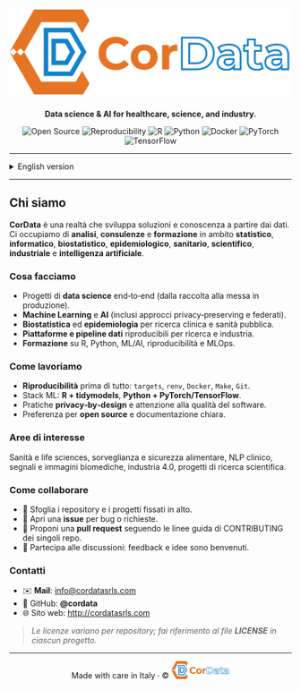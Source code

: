 <h1 align="center">
  <img src="./CorData_OrangeBlue_Orizzontale.png" alt="CorData logo" width="520">
</h1>
<p align="center"><strong>Data science & AI for healthcare, science, and industry.</strong></p>

<p align="center">
  <img alt="Open Source" src="https://img.shields.io/badge/Open%20Source-✔︎-success">
  <img alt="Reproducibility" src="https://img.shields.io/badge/Reproducibility-first-blue">
  <img alt="R" src="https://img.shields.io/badge/R-276DC3?logo=r&logoColor=white">
  <img alt="Python" src="https://img.shields.io/badge/Python-3776AB?logo=python&logoColor=white">
  <img alt="Docker" src="https://img.shields.io/badge/Docker-2496ED?logo=docker&logoColor=white">
  <img alt="PyTorch" src="https://img.shields.io/badge/PyTorch-EE4C2C?logo=pytorch&logoColor=white">
  <img alt="TensorFlow" src="https://img.shields.io/badge/TensorFlow-FF6F00?logo=tensorflow&logoColor=white">
</p>

---

<details>
<summary>English version</summary>

## Who we are

**CorData** turns data into working solutions and knowledge.
We provide **analysis**, **consulting**, and **training** across **statistics**, **computer science**, **biostatistics**, **epidemiology**, **healthcare**, **scientific research**, **industry**, and **artificial intelligence**.

### What we do
- End‑to‑end **data science** projects (from data capture to production).
- **Machine Learning** and **AI** (including privacy‑preserving and federated approaches).
- **Biostatistics** and **epidemiology** for clinical research and public health.
- **Data platforms & pipelines** for reproducible research and industry.
- **Training** on R, Python, ML/AI, reproducibility, and MLOps.

### How we work
- **Reproducibility** first: `targets`, `renv`, `Docker`, `Make`, `Git`.
- ML stack: **R + tidymodels**, **Python + PyTorch/TensorFlow**.
- **Privacy‑by‑design** and robust software engineering practices.
- Preference for **open source** and clear documentation.

### Focus areas
Healthcare & life sciences, food safety & surveillance, clinical NLP, biomedical signals & imaging, Industry 4.0, scientific research projects.

### Work with us
- 🔎 Browse repositories and pinned projects.
- 🐛 Open an **issue** for bugs or feature requests.
- 🔀 Submit a **pull request** following each repo’s CONTRIBUTING guide.
- 💬 Join discussions—feedback and ideas are welcome.

### Contact
- ✉️ **Mail**: info@cordatasrls.com
- 🧭 GitHub: **@cordata**
- 🌐 Website: ttp://cordatasrls.com

> _Licenses may differ per repository; see each project’s **LICENSE** file._

</details>

---

## Chi siamo

**CorData** è una realtà che sviluppa soluzioni e conoscenza a partire dai dati.
Ci occupiamo di **analisi**, **consulenze** e **formazione** in ambito **statistico**, **informatico**, **biostatistico**, **epidemiologico**, **sanitario**, **scientifico**, **industriale** e **intelligenza artificiale**.

### Cosa facciamo
- Progetti di **data science** end‑to‑end (dalla raccolta alla messa in produzione).
- **Machine Learning** e **AI** (inclusi approcci privacy‑preserving e federati).
- **Biostatistica** ed **epidemiologia** per ricerca clinica e sanità pubblica.
- **Piattaforme e pipeline dati** riproducibili per ricerca e industria.
- **Formazione** su R, Python, ML/AI, riproducibilità e MLOps.

### Come lavoriamo
- **Riproducibilità** prima di tutto: `targets`, `renv`, `Docker`, `Make`, `Git`.
- Stack ML: **R + tidymodels**, **Python + PyTorch/TensorFlow**.
- Pratiche **privacy‑by‑design** e attenzione alla qualità del software.
- Preferenza per **open source** e documentazione chiara.

### Aree di interesse
Sanità e life sciences, sorveglianza e sicurezza alimentare, NLP clinico, segnali e immagini biomediche, industria 4.0, progetti di ricerca scientifica.

### Come collaborare
- 🔎 Sfoglia i repository e i progetti fissati in alto.
- 🐛 Apri una **issue** per bug o richieste.
- 🔀 Proponi una **pull request** seguendo le linee guida di CONTRIBUTING dei singoli repo.
- 💬 Partecipa alle discussioni: feedback e idee sono benvenuti.

### Contatti
- ✉️ **Mail**: info@cordatasrls.com
- 🧭 GitHub: **@cordata**
- 🌐 Sito web: http://cordatasrls.com

> _Le licenze variano per repository; fai riferimento al file **LICENSE** in ciascun progetto._

---

<p align="center">Made with care in Italy · © <img src="./CorData_OrangeBlue_Orizzontale.png" alt="CorData logo" width="104"></p>
